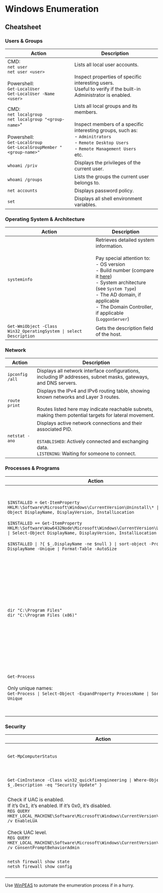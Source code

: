 # Windows Enumeration

## Cheatsheet [](https://field-manual.brunorochamoura.com/manual/post-exploitation/windows-post-exploitation/windows-enumeration/#cheatsheet)

### Users & Groups [](https://field-manual.brunorochamoura.com/manual/post-exploitation/windows-post-exploitation/windows-enumeration/#users--groups)

|Action|Description|
|---|---|
|CMD:  <br>`net user`  <br>`net user <user>`  <br>  <br>Powershell:  <br>`Get-LocalUser`  <br>`Get-LocalUser -Name <user>`|Lists all local user accounts.  <br>  <br>Inspect properties of specific interesting users.  <br>Useful to verify if the built-in Administrator is enabled.|
|CMD:  <br>`net localgroup`  <br>`net localgroup "<group-name>`"  <br>  <br>Powershell:  <br>`Get-LocalGroup`  <br>`Get-LocalGroupMember "<group-name>"`|Lists all local groups and its members.  <br>  <br>Inspect members of a specific interesting groups, such as:  <br>- `Adminitrators`  <br>- `Remote Desktop Users`  <br>- `Remote Management Users`  <br>etc.|
|`whoami /priv`|Displays the privileges of the current user.|
|`whoami /groups`|Lists the groups the current user belongs to.|
|`net accounts`|Displays password policy.|
|`set`|Displays all shell environment variables.|

### Operating System & Architecture [](https://field-manual.brunorochamoura.com/manual/post-exploitation/windows-post-exploitation/windows-enumeration/#operating-system--architecture)

|Action|Description|
|---|---|
|`systeminfo`|Retrieves detailed system information.  <br>  <br>Pay special attention to:  <br>- OS version  <br>- Build number (compare it [here](https://en.wikipedia.org/wiki/List_of_Microsoft_Windows_versions))  <br>- System architecture (see `System Type`)  <br>- The AD domain, if applicable  <br>- The Domain Controller, if applicable (`LoggonServer`)|
|`Get-WmiObject -Class Win32_OperatingSystem \| select Description`|Gets the description field of the host.|

### Network [](https://field-manual.brunorochamoura.com/manual/post-exploitation/windows-post-exploitation/windows-enumeration/#network)

|Action|Description|
|---|---|
|`ipconfig /all`|Displays all network interface configurations, including IP addresses, subnet masks, gateways, and DNS servers.|
|`route print`|Displays the IPv4 and IPv6 routing table, showing known networks and Layer 3 routes.  <br>  <br>Routes listed here may indicate reachable subnets, making them potential targets for lateral movement.|
|`netstat -ano`|Displays active network connections and their associated PID.  <br>  <br>`ESTABLISHED`: Actively connected and exchanging data.  <br>`LISTENING`: Waiting for someone to connect.|

### Processes & Programs [](https://field-manual.brunorochamoura.com/manual/post-exploitation/windows-post-exploitation/windows-enumeration/#processes--programs)

|Action|Description|
|---|---|
|`$INSTALLED = Get-ItemProperty HKLM:\Software\Microsoft\Windows\CurrentVersion\Uninstall\* \| Select-Object DisplayName, DisplayVersion, InstallLocation`  <br>  <br>`$INSTALLED += Get-ItemProperty HKLM:\Software\Wow6432Node\Microsoft\Windows\CurrentVersion\Uninstall\* \| Select-Object DisplayName, DisplayVersion, InstallLocation`  <br>  <br>`$INSTALLED \| ?{ $_.DisplayName -ne $null } \| sort-object -Property DisplayName -Unique \| Format-Table -AutoSize`|Queries both 32-bit and 64-bit registry keys for installed applications and their versions.  <br>  <br>Be sure to look for CVEs.|
|`dir "C:\Program Files"`  <br>`dir "C:\Program Files (x86)"`|Lists applications in the Program Files directories.  <br>  <br>Useful for spotting tools or software not recorded in the uninstall keys.|
|`Get-Process`  <br>  <br>Only unique names:  <br>`Get-Process \| Select-Object -ExpandProperty ProcessName \| Sort-Object -Unique`|Enumerates running processes.  <br>  <br>Focus on interesting or uncommon names.|

### Security [](https://field-manual.brunorochamoura.com/manual/post-exploitation/windows-post-exploitation/windows-enumeration/#security)

|Action|Description|
|---|---|
|`Get-MpComputerStatus`|Checks Windows Defender status.|
|`Get-CimInstance -Class win32_quickfixengineering \| Where-Object { $_.Description -eq "Security Update" }`|Enumerates installed security updates.|
|Check if UAC is enabled.  <br>If it’s 0x1, it’s enabled. If it’s 0x0, it’s disabled.  <br>`REG QUERY HKEY_LOCAL_MACHINE\Software\Microsoft\Windows\CurrentVersion\Policies\System\ /v EnableLUA`  <br>  <br>Check UAC level.  <br>`REG QUERY HKEY_LOCAL_MACHINE\Software\Microsoft\Windows\CurrentVersion\Policies\System\ /v ConsentPromptBehaviorAdmin`|Confirms if UAC is enabled and, if so, at what level.|
|`netsh firewall show state`  <br>`netsh firewall show config`|Displays firewall state and configuration.|
  

Use [WinPEAS](https://github.com/peass-ng/PEASS-ng/releases) to automate the enumeration process if in a hurry.